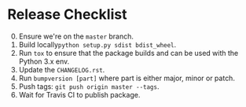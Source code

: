 # Release Checklist

0. Ensure we're on the ```master``` branch.
1. Build locally```python setup.py sdist bdist_wheel```.
2. Run ```tox``` to ensure that the package builds and can be used with the Python 3.x env.
3. Update the ```CHANGELOG.rst```.
4. Run ```bumpversion [part]``` where part is either major, minor or patch.
5. Push tags: ```git push origin master --tags```.
6. Wait for Travis CI to publish package.
